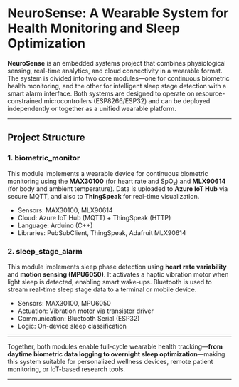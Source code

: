 # NeuroSense: A Wearable System for Health Monitoring and Sleep Optimization

**NeuroSense** is an embedded systems project that combines physiological sensing, real-time analytics, and cloud connectivity in a wearable format. The system is divided into two core modules—one for continuous biometric health monitoring, and the other for intelligent sleep stage detection with a smart alarm interface. Both systems are designed to operate on resource-constrained microcontrollers (ESP8266/ESP32) and can be deployed independently or together as a unified wearable platform.

---

## Project Structure

### 1. biometric_monitor
This module implements a wearable device for continuous biometric monitoring using the **MAX30100** (for heart rate and SpO₂) and **MLX90614** (for body and ambient temperature). Data is uploaded to **Azure IoT Hub** via secure MQTT, and also to **ThingSpeak** for real-time visualization.

- Sensors: MAX30100, MLX90614
- Cloud: Azure IoT Hub (MQTT) + ThingSpeak (HTTP)
- Language: Arduino (C++)
- Libraries: PubSubClient, ThingSpeak, Adafruit MLX90614

### 2. sleep_stage_alarm
This module implements sleep phase detection using **heart rate variability** and **motion sensing (MPU6050)**. It activates a haptic vibration motor when light sleep is detected, enabling smart wake-ups. Bluetooth is used to stream real-time sleep stage data to a terminal or mobile device.

- Sensors: MAX30100, MPU6050
- Actuation: Vibration motor via transistor driver
- Communication: Bluetooth Serial (ESP32)
- Logic: On-device sleep classification

---

Together, both modules enable full-cycle wearable health tracking—**from daytime biometric data logging to overnight sleep optimization**—making this system suitable for personalized wellness devices, remote patient monitoring, or IoT-based research tools.

---
